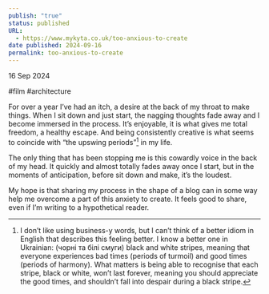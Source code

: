```yaml
---
publish: "true"
status: published
URL:
  - https://www.mykyta.co.uk/too-anxious-to-create
date published: 2024-09-16
permalink: too-anxious-to-create
---
```

16 Sep 2024

#film #architecture

For over a year I’ve had an itch, a desire at the back of my throat to make things. When I sit down and just start, the nagging thoughts fade away and I become immersed in the process. It’s enjoyable, it is what gives me total freedom, a healthy escape. And being consistently creative is what seems to coincide with “the upswing periods”[^1] in my life.

The only thing that has been stopping me is this cowardly voice in the back of my head. It quickly and almost totally fades away once I start, but in the moments of anticipation, before sit down and make, it’s the loudest.

My hope is that sharing my process in the shape of a blog can in some way help me overcome a part of this anxiety to create. It feels good to share, even if I’m writing to a hypothetical reader.

[^1]: I don’t like using business-y words, but I can’t think of a better idiom in English that describes this feeling better. I know a better one in Ukrainian: (чорні та білі смуги) black and white stripes, meaning that everyone experiences bad times (periods of turmoil) and good times (periods of harmony). What matters is being able to recognise that each stripe, black or white, won’t last forever, meaning you should appreciate the good times, and shouldn’t fall into despair during a black stripe.
